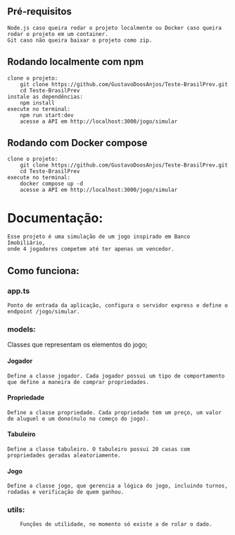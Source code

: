 ## Pré-requisitos
    Node.js caso queira rodar o projeto localmente ou Docker caso queira rodar o projeto em um container.
    Git caso não queira baixar o projeto como zip.

## Rodando localmente com npm
    clone o projeto:
        git clone https://github.com/GustavoDoosAnjos/Teste-BrasilPrev.git
        cd Teste-BrasilPrev
    instale as dependências:
        npm install
    execute no terminal:
        npm run start:dev
        acesse a API em http://localhost:3000/jogo/simular

## Rodando com Docker compose 
    clone o projeto:
        git clone https://github.com/GustavoDoosAnjos/Teste-BrasilPrev.git
        cd Teste-BrasilPrev
    execute no terminal:
        docker compose up -d
        acesse a API em http://localhost:3000/jogo/simular

# Documentação:
    Esse projeto é uma simulação de um jogo inspirado em Banco Imobiliário, 
    onde 4 jogadores competem até ter apenas um vencedor. 

## Como funciona:
### app.ts
    Ponto de entrada da aplicação, configura o servidor express e define o endpoint /jogo/simular.
### models:
Classes que representam os elementos do jogo;
#### Jogador
    Define a classe jogador. Cada jogador possui um tipo de comportamento que define a maneira de comprar propriedades.
#### Propriedade
    Define a classe propriedade. Cada propriedade tem um preço, um valor de aluguel e um dono(nulo no começo do jogo).
#### Tabuleiro
    Define a classe tabuleiro. O tabuleiro possui 20 casas com propriedades geradas aleatoriamente.
#### Jogo
    Define a classe jogo, que gerencia a lógica do jogo, incluindo turnos, rodadas e verificação de quem ganhou.
### utils:
        Funções de utilidade, no momento só existe a de rolar o dado.
